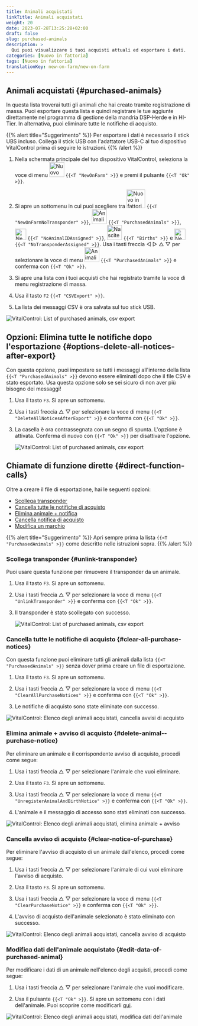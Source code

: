 ```yaml
---
title: Animali acquistati
linkTitle: Animali acquistati
weight: 20
date: 2023-07-28T13:25:28+02:00
draft: false
slug: purchased-animals
description: >
  Qui puoi visualizzare i tuoi acquisti attuali ed esportare i dati.
categories: [Nuovo in fattoria]
tags: [Nuovo in fattoria]
translationKey: new-on-farm/new-on-farm
---
```

## Animali acquistati {#purchased-animals}

In questa lista troverai tutti gli animali che hai creato tramite registrazione di massa. Puoi esportare questa lista e quindi registrare le tue aggiunte direttamente nel programma di gestione della mandria DSP-Herde e in HI-Tier. In alternativa, puoi eliminare tutte le notifiche di acquisto.

{{% alert title="Suggerimento" %}}
Per esportare i dati è necessario il stick UBS incluso. Collega il stick USB con l'adattatore USB-C al tuo dispositivo VitalControl prima di seguire le istruzioni.
{{% /alert %}}

1. Nella schermata principale del tuo dispositivo VitalControl, seleziona la voce di menu <img src="/icons/main/new-on-farm.svg" width="40" align="bottom" alt="Nuovo in fattoria" /> `{{<T "NewOnFarm" >}}` e premi il pulsante `{{<T "Ok" >}}`.

2.  Si apre un sottomenu in cui puoi scegliere tra <img src="/icons/registration/new-on-farm-no-transponder.svg" width="50" align="bottom" alt="Nuovo in fattoria, senza transponder" /> `{{<T "NewOnFarmNoTransponder" >}}`, <img src="/icons/main/new-on-farm.svg" width="40" align="bottom" alt="Animali acquistati" /> `{{<T "PurchasedAnimals" >}}`, <img src="/icons/registration/no-eartag-number.svg" width="30" align="bottom" alt="Nessun ID nazionale assegnato" /> `{{<T "NoAnimalIDAssigned" >}}`, <img src="/icons/main/births.svg" width="40" align="bottom" alt="Nascite" /> `{{<T "Births" >}}` e <img src="/icons/registration/no-transponder.svg" width="30" align="bottom" alt="Nessun transponder assegnato" /> `{{<T "NoTransponderAssigned" >}}`. Usa i tasti freccia ◁ ▷ △ ▽ per selezionare la voce di menu <img src="/icons/main/new-on-farm.svg" width="40" align="bottom" alt="Animali acquistati" /> `{{<T "PurchasedAnimals" >}}` e conferma con `{{<T "Ok" >}}`.

3. Si apre una lista con i tuoi acquisti che hai registrato tramite la voce di menu registrazione di massa.

4. Usa il tasto `F2` `{{<T "CSVExport" >}}`.

5. La lista dei messaggi CSV è ora salvata sul tuo stick USB.

![VitalControl: List of purchased animals, csv export](../images/purchasedanimals.png "Purchased animals, csv export ")

## Opzioni: Elimina tutte le notifiche dopo l'esportazione {#options-delete-all-notices-after-export}

Con questa opzione, puoi impostare se tutti i messaggi all'interno della lista `{{<T "PurchasedAnimals" >}}` devono essere eliminati dopo che il file CSV è stato esportato. Usa questa opzione solo se sei sicuro di non aver più bisogno dei messaggi!

1. Usa il tasto `F3`. Si apre un sottomenu.

2. Usa i tasti freccia △ ▽ per selezionare la voce di menu `{{<T "DeleteAllNoticesAfterExport" >}}` e conferma con `{{<T "Ok" >}}`.

3. La casella è ora contrassegnata con un segno di spunta. L'opzione è attivata. Conferma di nuovo con `{{<T "Ok" >}}` per disattivare l'opzione.

    ![VitalControl: List of purchased animals, csv export](../images/delete-all.png "Delete all notices after export")    

## Chiamate di funzione dirette {#direct-function-calls}

Oltre a creare il file di esportazione, hai le seguenti opzioni:

- [Scollega transponder](#unlink-transponder)
- [Cancella tutte le notifiche di acquisto](#clear-all-purchase-notices)
- [Elimina animale + notifica](#delete-animal--purchase-notice)
- [Cancella notifica di acquisto](#clear-notice-of-purchase)
- [Modifica un marchio](#edit-data-of-purchased-animal)

{{% alert title="Suggerimento" %}}
Apri sempre prima la lista `{{<T "PurchasedAnimals" >}}` come descritto nelle istruzioni sopra.
{{% /alert %}}

### Scollega transponder {#unlink-transponder}

Puoi usare questa funzione per rimuovere il transponder da un animale.

1. Usa il tasto `F3`. Si apre un sottomenu.

2. Usa i tasti freccia △ ▽ per selezionare la voce di menu `{{<T "UnlinkTransponder" >}}` e conferma con `{{<T "Ok" >}}`.

3. Il transponder è stato scollegato con successo.

    ![VitalControl: List of purchased animals, csv export](../images/unlink-transponder.png "Purchased animals, unlink transponder")

### Cancella tutte le notifiche di acquisto {#clear-all-purchase-notices}

Con questa funzione puoi eliminare tutti gli animali dalla lista `{{<T "PurchasedAnimals" >}}` senza dover prima creare un file di esportazione.

1. Usa il tasto `F3`. Si apre un sottomenu.

2. Usa i tasti freccia △ ▽ per selezionare la voce di menu `{{<T "ClearAllPurchaseNotices" >}}` e conferma con `{{<T "Ok" >}}`.

3. Le notifiche di acquisto sono state eliminate con successo.

![VitalControl: Elenco degli animali acquistati, cancella avvisi di acquisto](../images/clear.png "Cancella tutti gli avvisi di acquisto")

### Elimina animale + avviso di acquisto {#delete-animal--purchase-notice}

Per eliminare un animale e il corrispondente avviso di acquisto, procedi come segue:

1. Usa i tasti freccia △ ▽ per selezionare l'animale che vuoi eliminare.

2. Usa il tasto `F3`. Si apre un sottomenu.

3. Usa i tasti freccia △ ▽ per selezionare la voce di menu `{{<T "UnregisterAnimalAndBirthNotice" >}}` e conferma con `{{<T "Ok" >}}`.

4. L'animale e il messaggio di accesso sono stati eliminati con successo.

![VitalControl: Elenco degli animali acquistati, elimina animale + avviso](../images/delete.png "Elimina animale + avviso")

### Cancella avviso di acquisto {#clear-notice-of-purchase}

Per eliminare l'avviso di acquisto di un animale dall'elenco, procedi come segue:

1. Usa i tasti freccia △ ▽ per selezionare l'animale di cui vuoi eliminare l'avviso di acquisto.

2. Usa il tasto `F3`. Si apre un sottomenu.

3. Usa i tasti freccia △ ▽ per selezionare la voce di menu `{{<T "ClearPurchaseNotice" >}}` e conferma con `{{<T "Ok" >}}`.

4. L'avviso di acquisto dell'animale selezionato è stato eliminato con successo.

![VitalControl: Elenco degli animali acquistati, cancella avviso di acquisto](../images/clearnotice.png "Cancella avviso di acquisto")

### Modifica dati dell'animale acquistato {#edit-data-of-purchased-animal}

Per modificare i dati di un animale nell'elenco degli acquisti, procedi come segue:

1. Usa i tasti freccia △ ▽ per selezionare l'animale che vuoi modificare.

2. Usa il pulsante `{{<T "Ok" >}}`. Si apre un sottomenu con i dati dell'animale. Puoi scoprire come modificarli [qui](/it/docs/actions/edit/#edit-animal-data).

![VitalControl: Elenco degli animali acquistati, modifica dati dell'animale](../images/edit.png "Modifica dati dell'animale acquistato")

